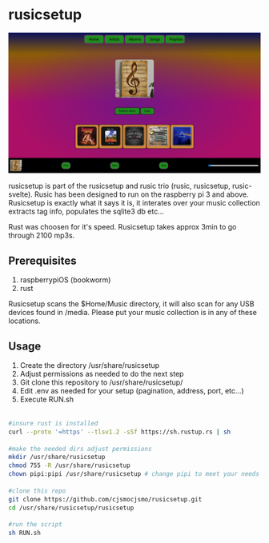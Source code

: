 # rusicsetup

![Project Screenshot](screenshot.png "width=400px")

rusicsetup is part of the rusicsetup and rusic trio (rusic, rusicsetup, rusic-svelte).
Rusic has been designed to run on the raspberry pi 3 and above.
Rusicsetup is exactly what it says it is, it interates over your music
collection extracts tag info, populates the sqlite3 db etc... 

Rust was choosen for it's speed.  Rusicsetup takes approx 3min to go through 2100 mp3s.

## Prerequisites

1. raspberrypiOS (bookworm)
2. rust

Rusicsetup scans the $Home/Music directory, it will also scan for any USB devices found in /media. Please put your music collection is in any of these locations.

## Usage

1. Create the directory /usr/share/rusicsetup
2. Adjust permissions as needed to do the next step
3. Git clone this repository to /usr/share/rusicsetup/
4. Edit .env as needed for your setup (pagination, address, port, etc...)
5. Execute RUN.sh

```bash

#insure rust is installed
curl --proto '=https' --tlsv1.2 -sSf https://sh.rustup.rs | sh

#make the needed dirs adjust permissions
mkdir /usr/share/rusicsetup
chmod 755 -R /usr/share/rusicsetup
chown pipi:pipi /usr/share/rusicsetup # change pipi to meet your needs

#clone this repo
git clone https://github.com/cjsmocjsmo/rusicsetup.git
cd /usr/share/rusicsetup/rusicsetup

#run the script
sh RUN.sh
```